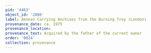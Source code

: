 ```yaml
---
pid: '4463'
object_id: '2886'
label: Aeneas Carrying Anchises from the Burning Troy (London)
provenance_date: ca. 1975
provenance_location:
provenance_text: Acquired by the father of the current owner
order: '0024'
collection: provenance
---
```


